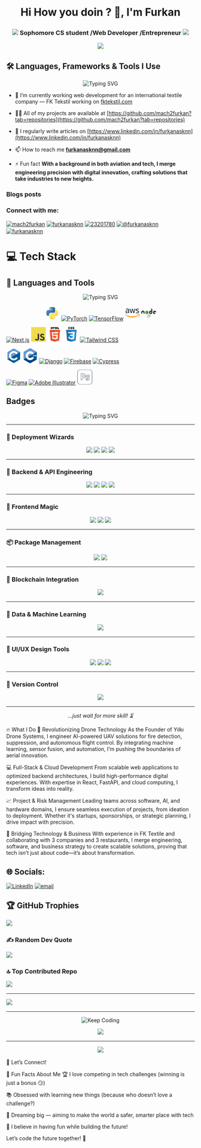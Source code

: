 
<h1 align="center">

  Hi How you doin ? 👋, I'm Furkan


<h3 align="center">
  <img src="https://media.giphy.com/media/v1.Y2lkPTc5MGI3NjExcWk0b2V6Y3Z4cWJ4bXh0eGJ5Z3B0ZzN6eGJ0dGZ1bGZ6dGZ6ZyZlcD12MV9pbnRlcm5hbF9naWZfYnlfaWQmY3Q9Zw/3o7aD2d7hy9ktXNDP2/giphy.gif" width="40"> 
  Sophomore CS student /Web Developer /Entrepreneur
  <img src="https://media.giphy.com/media/v1.Y2lkPTc5MGI3NjExcWk0b2V6Y3Z4cWJ4bXh0eGJ5Z3B0ZzN6eGJ0dGZ1bGZ6dGZ6ZyZlcD12MV9pbnRlcm5hbF9naWZfYnlfaWQmY3Q9Zw/3o7aD2d7hy9ktXNDP2/giphy.gif" width="40">
</h3>

<div align="center">
  <img src="https://media.giphy.com/media/v1.Y2lkPTc5MGI3NjExcWk0b2V6Y3Z4cWJ4bXh0eGJ5Z3B0ZzN6eGJ0dGZ1bGZ6dGZ6ZyZlcD12MV9pbnRlcm5hbF9naWZfYnlfaWQmY3Q9Zw/xT5LMHxhOfscxPfIfm/giphy.gif" width="300">
</div>

## 🛠️ Languages, Frameworks & Tools I Use

<p align="center">
  <img src="https://readme-typing-svg.demolab.com?font=Fira+Code&weight=500&size=22&duration=3000&pause=700&color=38BDF8&vCenter=true&width=600&lines=Tools+that+power+my+code+;Languages+that+shape+my+logic+;Frameworks+that+build+my+vision" alt="Typing SVG" />
</p>


- 🚀 I’m currently working  web development for an international textile company — FK Tekstil working on [fktekstil.com](fktekstil.com)

- 👨‍💻 All of my projects are available at [https://github.com/mach2furkan?tab=repositories](https://github.com/mach2furkan?tab=repositories)

- 📝 I regularly write articles on [https://www.linkedin.com/in/furkanasknn](https://www.linkedin.com/in/furkanasknn)

- 📫 How to reach me **furkanasknn@gmail.com**

- ⚡ Fun fact **With a background in both aviation and tech, I merge engineering precision with digital innovation, crafting solutions that take industries to new heights.**

### Blogs posts
<!-- BLOG-POST-LIST:START -->
<!-- BLOG-POST-LIST:END -->

<h3 align="left">Connect with me:</h3>
<p align="left">
<a href="https://dev.to/mach2furkan" target="blank"><img align="center" src="https://raw.githubusercontent.com/rahuldkjain/github-profile-readme-generator/master/src/images/icons/Social/devto.svg" alt="mach2furkan" height="30" width="40" /></a>
<a href="https://linkedin.com/in/furkanasknn" target="blank"><img align="center" src="https://raw.githubusercontent.com/rahuldkjain/github-profile-readme-generator/master/src/images/icons/Social/linked-in-alt.svg" alt="furkanasknn" height="30" width="40" /></a>
<a href="https://stackoverflow.com/users/23201780" target="blank"><img align="center" src="https://raw.githubusercontent.com/rahuldkjain/github-profile-readme-generator/master/src/images/icons/Social/stack-overflow.svg" alt="23201780" height="30" width="40" /></a>
<a href="https://medium.com/@furkanasknn" target="blank"><img align="center" src="https://raw.githubusercontent.com/rahuldkjain/github-profile-readme-generator/master/src/images/icons/Social/medium.svg" alt="@furkanasknn" height="30" width="40" /></a>
<a href="https://www.topcoder.com/members/furkanasknn" target="blank"><img align="center" src="https://raw.githubusercontent.com/rahuldkjain/github-profile-readme-generator/master/src/images/icons/Social/topcoder.svg" alt="furkanasknn" height="30" width="40" /></a>
</p>

# 💻 Tech Stack

## 🚀 Languages and Tools

<p align="center">
  <img src="https://readme-typing-svg.demolab.com?font=Fira+Code&weight=500&size=22&duration=3000&pause=700&color=38BDF8&vCenter=true&width=600&lines=Tools+that+power+my+code+;Languages+that+shape+my+logic+;Frameworks+that+build+my+vision" alt="Typing SVG" />
</p>

<p align="center">
  <!-- Row 1 -->
  <a href="https://www.python.org" target="_blank"><img src="https://raw.githubusercontent.com/devicons/devicon/master/icons/python/python-original.svg" width="40" height="40" alt="Python"/></a>
  <a href="https://pytorch.org/" target="_blank"><img src="https://www.vectorlogo.zone/logos/pytorch/pytorch-icon.svg" width="40" height="40" alt="PyTorch"/></a>
  <a href="https://www.tensorflow.org" target="_blank"><img src="https://www.vectorlogo.zone/logos/tensorflow/tensorflow-icon.svg" width="40" height="40" alt="TensorFlow"/></a>
  <a href="https://aws.amazon.com" target="_blank"><img src="https://raw.githubusercontent.com/devicons/devicon/master/icons/amazonwebservices/amazonwebservices-original-wordmark.svg" width="40" height="40" alt="AWS"/></a>
  <a href="https://nodejs.org" target="_blank"><img src="https://raw.githubusercontent.com/devicons/devicon/master/icons/nodejs/nodejs-original-wordmark.svg" width="40" height="40" alt="Node.js"/></a>
  
  <!-- Row 2 -->
  <a href="https://nextjs.org/" target="_blank"><img src="https://cdn.worldvectorlogo.com/logos/nextjs-2.svg" width="40" height="40" alt="Next.js"/></a>
  <a href="https://developer.mozilla.org/en-US/docs/Web/JavaScript" target="_blank"><img src="https://raw.githubusercontent.com/devicons/devicon/master/icons/javascript/javascript-original.svg" width="40" height="40" alt="JavaScript"/></a>
  <a href="https://www.w3schools.com/html/" target="_blank"><img src="https://raw.githubusercontent.com/devicons/devicon/master/icons/html5/html5-original-wordmark.svg" width="40" height="40" alt="HTML"/></a>
  <a href="https://www.w3schools.com/css/" target="_blank"><img src="https://raw.githubusercontent.com/devicons/devicon/master/icons/css3/css3-original-wordmark.svg" width="40" height="40" alt="CSS"/></a>
  <a href="https://tailwindcss.com/" target="_blank"><img src="https://www.vectorlogo.zone/logos/tailwindcss/tailwindcss-icon.svg" width="40" height="40" alt="Tailwind CSS"/></a>

  <!-- Row 3 -->
  <a href="https://www.cprogramming.com/" target="_blank"><img src="https://raw.githubusercontent.com/devicons/devicon/master/icons/c/c-original.svg" width="40" height="40" alt="C"/></a>
  <a href="https://www.w3schools.com/cpp/" target="_blank"><img src="https://raw.githubusercontent.com/devicons/devicon/master/icons/cplusplus/cplusplus-original.svg" width="40" height="40" alt="C++"/></a>
  <a href="https://www.djangoproject.com/" target="_blank"><img src="https://cdn.worldvectorlogo.com/logos/django.svg" width="40" height="40" alt="Django"/></a>
  <a href="https://firebase.google.com/" target="_blank"><img src="https://www.vectorlogo.zone/logos/firebase/firebase-icon.svg" width="40" height="40" alt="Firebase"/></a>
  <a href="https://www.cypress.io" target="_blank"><img src="https://raw.githubusercontent.com/simple-icons/simple-icons/develop/icons/cypress.svg" width="40" height="40" alt="Cypress"/></a>

  <!-- Row 4 -->
  <a href="https://www.figma.com/" target="_blank"><img src="https://www.vectorlogo.zone/logos/figma/figma-icon.svg" width="40" height="40" alt="Figma"/></a>
  <a href="https://www.adobe.com/in/products/illustrator.html" target="_blank"><img src="https://www.vectorlogo.zone/logos/adobe_illustrator/adobe_illustrator-icon.svg" width="40" height="40" alt="Adobe Illustrator"/></a>
  <a href="https://www.photoshop.com/en" target="_blank"><img src="https://raw.githubusercontent.com/devicons/devicon/master/icons/photoshop/photoshop-line.svg" width="40" height="40" alt="Photoshop"/></a>
</p>

## Badges



<p align="center">
  <img src="https://readme-typing-svg.herokuapp.com?font=Fira+Code&size=26&pause=1000&color=38BDF8&center=true&vCenter=true&width=600&lines=Welcome+to+my+dev+zone!;Here+are+my+tech+tools...+💻" alt="Typing SVG" />
</p>

---

### 🧠 Deployment Wizards
<p align="center">
  <a href="https://vercel.com"><img src="https://img.shields.io/badge/vercel-%23000000.svg?style=for-the-badge&logo=vercel&logoColor=white" height="28"/></a>
  <a href="https://netlify.com"><img src="https://img.shields.io/badge/netlify-%23000000.svg?style=for-the-badge&logo=netlify&logoColor=#00C7B7" height="28"/></a>
  <a href="https://heroku.com"><img src="https://img.shields.io/badge/heroku-%23430098.svg?style=for-the-badge&logo=heroku&logoColor=white" height="28"/></a>
  <a href="https://aws.amazon.com/"><img src="https://img.shields.io/badge/AWS-%23FF9900.svg?style=for-the-badge&logo=amazon-aws&logoColor=white" height="28"/></a>
</p>

---

### 🔧 Backend & API Engineering
<p align="center">
  <img src="https://img.shields.io/badge/flask-%23000.svg?style=for-the-badge&logo=flask&logoColor=white" height="28"/>
  <img src="https://img.shields.io/badge/django-%23092E20.svg?style=for-the-badge&logo=django&logoColor=white" height="28"/>
  <img src="https://img.shields.io/badge/node.js-6DA55F?style=for-the-badge&logo=node.js&logoColor=white" height="28"/>
  <img src="https://img.shields.io/badge/JWT-black?style=for-the-badge&logo=JSON%20web%20tokens" height="28"/>
</p>

---

### 🎨 Frontend Magic
<p align="center">
  <img src="https://img.shields.io/badge/Next-black?style=for-the-badge&logo=next.js&logoColor=white" height="28"/>
  <img src="https://img.shields.io/badge/tailwindcss-%2338B2AC.svg?style=for-the-badge&logo=tailwind-css&logoColor=white" height="28"/>
  <img src="https://img.shields.io/badge/webpack-%238DD6F9.svg?style=for-the-badge&logo=webpack&logoColor=black" height="28"/>
</p>

---

### 📦 Package Management
<p align="center">
  <img src="https://img.shields.io/badge/NPM-%23CB3837.svg?style=for-the-badge&logo=npm&logoColor=white" height="28"/>
  <img src="https://img.shields.io/badge/yarn-%232C8EBB.svg?style=for-the-badge&logo=yarn&logoColor=white" height="28"/>
</p>

---

### 🔗 Blockchain Integration
<p align="center">
  <img src="https://img.shields.io/badge/web3.js-F16822?style=for-the-badge&logo=web3.js&logoColor=white" height="28"/>
</p>

---

### 🧪 Data & Machine Learning
<p align="center">
  <img src="https://img.shields.io/badge/Anaconda-%2344A833.svg?style=for-the-badge&logo=anaconda&logoColor=white" height="28"/>
</p>

---

### 🎨 UI/UX Design Tools
<p align="center">
  <img src="https://img.shields.io/badge/figma-%23F24E1E.svg?style=for-the-badge&logo=figma&logoColor=white" height="28"/>
  <img src="https://img.shields.io/badge/Canva-%2300C4CC.svg?style=for-the-badge&logo=Canva&logoColor=white" height="28"/>
  <img src="https://img.shields.io/badge/adobe%20illustrator-%23FF9A00.svg?style=for-the-badge&logo=adobe%20illustrator&logoColor=white" height="28"/>
</p>

---

### 🔐 Version Control
<p align="center">
  <img src="https://img.shields.io/badge/github-%23121011.svg?style=for-the-badge&logo=github&logoColor=white" height="28"/>
</p>

---

<p align="center"><i>...just wait for more skill! ⏳</i></p>


🔥 What I Do
🚁 Revolutionizing Drone Technology
As the Founder of Yılkı Drone Systems, I engineer AI-powered UAV solutions for fire detection, suppression, and autonomous flight control. By integrating machine learning, sensor fusion, and automation, I’m pushing the boundaries of aerial innovation.

💻 Full-Stack & Cloud Development
From scalable web applications to optimized backend architectures, I build high-performance digital experiences. With expertise in React, FastAPI, and cloud computing, I transform ideas into reality.

📈 Project & Risk Management
Leading teams across software, AI, and hardware domains, I ensure seamless execution of projects, from ideation to deployment. Whether it's startups, sponsorships, or strategic planning, I drive impact with precision.

🚀 Bridging Technology & Business
With experience in FK Textile and collaborating with 3 companies and 3 restaurants, I merge engineering, software, and business strategy to create scalable solutions, proving that tech isn’t just about code—it’s about transformation.




## 🌐 Socials:
[![LinkedIn](https://img.shields.io/badge/LinkedIn-%230077B5.svg?logo=linkedin&logoColor=white)](https://linkedin.com/in/furkanasknn) [![email](https://img.shields.io/badge/Email-D14836?logo=gmail&logoColor=white)](mailto:furkanasknn@gmail.com) 


## 🏆 GitHub Trophies
![](https://github-profile-trophy.vercel.app/?username=mach2furkan&theme=radical&no-frame=false&no-bg=false&margin-w=4)

### ✍️ Random Dev Quote
![](https://quotes-github-readme.vercel.app/api?type=horizontal&theme=radical)

### 🔝 Top Contributed Repo
![](https://github-contributor-stats.vercel.app/api?username=mach2furkan&limit=5&theme=dark&combine_all_yearly_contributions=true)

---
[![](https://visitcount.itsvg.in/api?id=mach2furkan&icon=0&color=0)](https://visitcount.itsvg.in)

---

<p align="center">
  <img src="https://readme-typing-svg.herokuapp.com?font=Fira+Code&duration=3000&pause=500&color=16F7FF&center=true&vCenter=true&width=700&lines=Thanks+for+scrolling!+;Keep+Building+%F0%9F%9A%80;Keep+Learning+%F0%9F%93%9A;Keep+Pushing+Code+%F0%9F%92%BB;Let's+Create+the+Future+Together+%F0%9F%A7%91%E2%80%8D%F0%9F%92%BB" alt="Keep Coding" />
</p>

<p align="center">
  <img src="https://raw.githubusercontent.com/mach2furkan/mach2furkan/main/assets/coding.gif" width="200px" />
</p>


---

<p align="center">
  <img src="https://capsule-render.vercel.app/api?type=waving&color=0:38BDF8,100:9333EA&height=200&section=footer&text=Happy%20Coding!&fontAlign=center&fontSize=35&fontColor=ffffff" />
</p>


💬 Let’s Connect!

🎯 Fun Facts About Me
🏆 I love competing in tech challenges (winning is just a bonus 😏)

📚 Obsessed with learning new things (because who doesn’t love a challenge?)

🚀 Dreaming big — aiming to make the world a safer, smarter place with tech

🤩 I believe in having fun while building the future!

Let’s code the future together! 🌟

